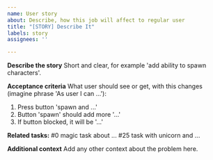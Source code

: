 ```yaml
---
name: User story
about: Describe, how this job will affect to regular user
title: "[STORY] Describe It"
labels: story
assignees: ''

---
```


**Describe the story**
Short and clear, for example 'add ability to spawn characters'.

**Acceptance criteria**
What user should see or get, with this changes (imagine phrase 'As user I can ...'):
1. Press button 'spawn and ...'
2. Button 'spawn' should add more '...'
3. If button blocked, it will be '...'

**Related tasks:**
#0 magic task about ...
#25 task with unicorn and ...

**Additional context**
Add any other context about the problem here.
